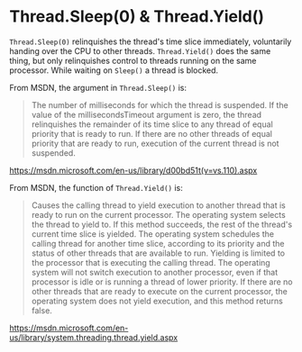 # Thread.Sleep(0) & Thread.Yield()

`Thread.Sleep(0)` relinquishes the thread's time slice immediately, voluntarily handing over the CPU to other threads. `Thread.Yield()` does the same thing, but only relinquishes control to threads running on the same processor. While waiting on `Sleep()` a thread is blocked.

From MSDN, the argument in `Thread.Sleep()` is:

> The number of milliseconds for which the thread is suspended. If the
> value of the millisecondsTimeout argument is zero, the thread
> relinquishes the remainder of its time slice to any thread of equal
> priority that is ready to run. If there are no other threads of equal
> priority that are ready to run, execution of the current thread is not
> suspended.

https://msdn.microsoft.com/en-us/library/d00bd51t(v=vs.110).aspx

From MSDN, the function of `Thread.Yield()` is:

> Causes the calling thread to yield execution to another thread that is
> ready to run on the current processor. The operating system selects
> the thread to yield to. If this method succeeds, the rest of the
> thread's current time slice is yielded. The operating system schedules
> the calling thread for another time slice, according to its priority
> and the status of other threads that are available to run. Yielding is
> limited to the processor that is executing the calling thread. The
> operating system will not switch execution to another processor, even
> if that processor is idle or is running a thread of lower priority. If
> there are no other threads that are ready to execute on the current
> processor, the operating system does not yield execution, and this
> method returns false.

https://msdn.microsoft.com/en-us/library/system.threading.thread.yield.aspx
<!--stackedit_data:
eyJoaXN0b3J5IjpbMTgxMzYzMTE0MV19
-->